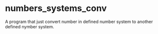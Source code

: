 # numbers_systems_conv

A program that just convert number in defined number system to another defined nymber system.

